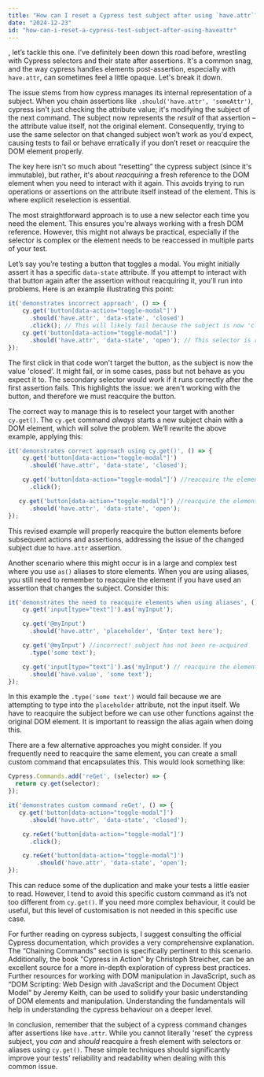 ```yaml
---
title: "How can I reset a Cypress test subject after using `have.attr`?"
date: "2024-12-23"
id: "how-can-i-reset-a-cypress-test-subject-after-using-haveattr"
---
```


, let’s tackle this one. I’ve definitely been down this road before, wrestling with Cypress selectors and their state after assertions. It's a common snag, and the way cypress handles elements post-assertion, especially with `have.attr`, can sometimes feel a little opaque. Let's break it down.

The issue stems from how cypress manages its internal representation of a subject. When you chain assertions like `.should('have.attr', 'someAttr')`, cypress isn't just checking the attribute value; it's modifying the subject of the next command. The subject now represents the *result* of that assertion – the attribute value itself, not the original element. Consequently, trying to use the same selector on that changed subject won’t work as you'd expect, causing tests to fail or behave erratically if you don’t reset or reacquire the DOM element properly.

The key here isn't so much about “resetting” the cypress subject (since it's immutable), but rather, it's about *reacquiring* a fresh reference to the DOM element when you need to interact with it again. This avoids trying to run operations or assertions on the attribute itself instead of the element. This is where explicit reselection is essential.

The most straightforward approach is to use a new selector each time you need the element. This ensures you're always working with a fresh DOM reference. However, this might not always be practical, especially if the selector is complex or the element needs to be reaccessed in multiple parts of your test.

Let’s say you’re testing a button that toggles a modal. You might initially assert it has a specific `data-state` attribute. If you attempt to interact with that button again after the assertion without reacquiring it, you'll run into problems. Here is an example illustrating this point:

```javascript
it('demonstrates incorrect approach', () => {
    cy.get('button[data-action="toggle-modal"]')
      .should('have.attr', 'data-state', 'closed')
      .click(); // This will likely fail because the subject is now 'closed' not the button
    cy.get('button[data-action="toggle-modal"]')
      .should('have.attr', 'data-state', 'open'); // This selector is redundant but could work if it was executed correctly.
});
```

The first click in that code won't target the button, as the subject is now the value 'closed'. It might fail, or in some cases, pass but not behave as you expect it to. The secondary selector would work if it runs correctly after the first assertion fails. This highlights the issue: we aren't working with the button, and therefore we must reacquire the button.

The correct way to manage this is to reselect your target with another `cy.get()`. The `cy.get` command *always* starts a new subject chain with a DOM element, which will solve the problem. We’ll rewrite the above example, applying this:

```javascript
it('demonstrates correct approach using cy.get()', () => {
    cy.get('button[data-action="toggle-modal"]')
      .should('have.attr', 'data-state', 'closed');

    cy.get('button[data-action="toggle-modal"]') //reacquire the element
      .click();

   cy.get('button[data-action="toggle-modal"]') //reacquire the element
      .should('have.attr', 'data-state', 'open');
});
```

This revised example will properly reacquire the button elements before subsequent actions and assertions, addressing the issue of the changed subject due to `have.attr` assertion.

Another scenario where this might occur is in a large and complex test where you use `as()` aliases to store elements. When you are using aliases, you still need to remember to reacquire the element if you have used an assertion that changes the subject. Consider this:

```javascript
it('demonstrates the need to reacquire elements when using aliases', () => {
    cy.get('input[type="text"]').as('myInput');

    cy.get('@myInput')
      .should('have.attr', 'placeholder', 'Enter text here');

    cy.get('@myInput') //incorrect! subject has not been re-acquired
      .type('some text');

    cy.get('input[type="text"]').as('myInput') // reacquire the element and alias
      .should('have.value', 'some text');
});
```

In this example the `.type('some text')` would fail because we are attempting to type into the `placeholder` attribute, not the input itself. We have to reacquire the subject before we can use other functions against the original DOM element. It is important to reassign the alias again when doing this.

There are a few alternative approaches you might consider. If you frequently need to reacquire the same element, you can create a small custom command that encapsulates this. This would look something like:

```javascript
Cypress.Commands.add('reGet', (selector) => {
  return cy.get(selector);
});

it('demonstrates custom command reGet', () => {
   cy.get('button[data-action="toggle-modal"]')
      .should('have.attr', 'data-state', 'closed');

    cy.reGet('button[data-action="toggle-modal"]')
      .click();

    cy.reGet('button[data-action="toggle-modal"]')
        .should('have.attr', 'data-state', 'open');
});
```

This can reduce some of the duplication and make your tests a little easier to read. However, I tend to avoid this specific custom command as it’s not too different from `cy.get()`. If you need more complex behaviour, it could be useful, but this level of customisation is not needed in this specific use case.

For further reading on cypress subjects, I suggest consulting the official Cypress documentation, which provides a very comprehensive explanation. The “Chaining Commands” section is specifically pertinent to this scenario. Additionally, the book "Cypress in Action" by Christoph Streicher, can be an excellent source for a more in-depth exploration of cypress best practices. Further resources for working with DOM manipulation in JavaScript, such as “DOM Scripting: Web Design with JavaScript and the Document Object Model” by Jeremy Keith, can be used to solidify your basic understanding of DOM elements and manipulation. Understanding the fundamentals will help in understanding the cypress behaviour on a deeper level.

In conclusion, remember that the subject of a cypress command changes after assertions like `have.attr`. While you cannot literally 'reset' the cypress subject, you *can* and *should* reacquire a fresh element with selectors or aliases using `cy.get()`. These simple techniques should significantly improve your tests' reliability and readability when dealing with this common issue.

